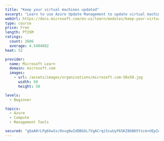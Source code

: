 ```yaml
---
title: "Keep your virtual machines updated"
excerpt: "Learn to use Azure Update Management to update virtual machines, verify agent connectivity, and use Azure Log Analytics in your cloud environment."
webUrl: https://docs.microsoft.com/en-us/learn/modules/keep-your-virtual-machines-updated/
type: course
price: Free
length: PT35M
ratings:
  count: 3606
  average: 4.5404882
heat: 52

provider:
  name: Microsoft Learn
  domain: microsoft.com
  images:
    - url: /assets/images/organizations/microsoft.com-50x50.jpg
      width: 50
      height: 50

levels:
  - Beginner

topics:
  - Azure
  - Compute
  - Management Tools

secured: "gQaA0rLPg6kwSx/Oxvg6wIdOBGbL7VgACrqi5suUyF65KZ8bB65Yzcm+UEpIoPMzpMk4zzC6AU6HOdvUtWIE95MxsRzslCkK9Sl5E3yRafPlvjaIMvgMDEmOrEIzIyDghPX5ZtNs7Vg9RRoEVRl6ShGEPORJOeDEHiuEhmiAw0VIeHCqhhqRIj0IVxn83jvlUcMpXJzSuO2u/hD09Ay/2ctJE/4+hsq8NL/fr0FCCxvuPPS/pWZLv1Hey5Jhdyq79VumAu0VplRiLLx1vvPxfIA18+kmjKi81KjnwoiKF2d7C9rcv3rFQyqOOS3eHJDNbN3BJDA9JnhMPO3zC8EqvN0h6zyBcDONz16IXndLmRynnUv0V7xahFwmzz2bUfsnqs4ZZMVXZUWtTt4NUnEFl7vyxaGvDirKURa92CTr90k=;+ffjntQVxz1MOQW3DSdOLQ=="
---
```


